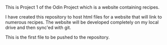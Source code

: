 This is Project 1 of the Odin Project which is a website containing recipes.

I have created this repository to host html files for a website that will link to numerous recipes. The website will be developed completely on my local drive and then sync'ed with git.

This is the first file to be pushed to the repository. 
